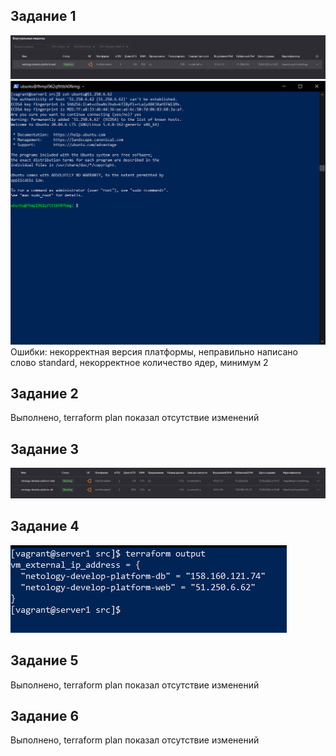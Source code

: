 ## Задание 1
![img.png](img/02/img.png)
![img.png](img/02/img_1.png)
Ошибки: некорректная версия платформы, неправильно написано слово standard, некорректное количество ядер, минимум 2

## Задание 2
Выполнено, terraform plan показал отсутствие изменений

## Задание 3
![img_3.png](img/02/img_3.png)

## Задание 4
![img_4.png](img/02/img_4.png)

## Задание 5
Выполнено, terraform plan показал отсутствие изменений

## Задание 6
Выполнено, terraform plan показал отсутствие изменений